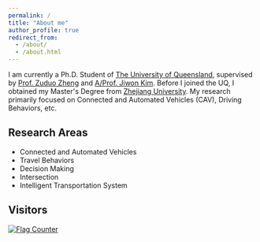```yaml
---
permalink: /
title: "About me"
author_profile: true
redirect_from: 
  - /about/
  - /about.html
---
```



I am currently a Ph.D. Student of [The University of Queensland](https://www.uq.edu.au/), supervised by [Prof. Zuduo Zheng](https://researchers.uq.edu.au/researcher/20105) and [A/Prof. Jiwon Kim](https://www.jiwonkim.co/about/). Before I joined the UQ, I obtained my Master's Degree from [Zhejiang University](https://www.zju.edu.cn/english/). My research primarily focused on Connected and Automated Vehicles (CAV), Driving Behaviors, etc. 

Research Areas
------
* Connected and Automated Vehicles
* Travel Behaviors
* Decision Making
* Intersection
* Intelligent Transportation System


Visitors
------
<a href="http://s11.flagcounter.com/more/czS"><img src="https://s11.flagcounter.com/count/czS/bg_FFFFFF/txt_000000/border_CCCCCC/columns_3/maxflags_12/viewers_0/labels_1/pageviews_1/flags_0/percent_0/" alt="Flag Counter" border="0"></a>


